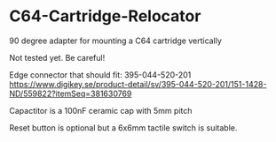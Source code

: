 # C64-Cartridge-Relocator
90 degree adapter for mounting a C64 cartridge vertically

Not tested yet. Be careful!

Edge connector that should fit: ‎395-044-520-201‎	https://www.digikey.se/product-detail/sv/395-044-520-201/151-1428-ND/559822?itemSeq=381630769

Capactitor is a 100nF ceramic cap with 5mm pitch

Reset button is optional but a 6x6mm tactile switch is suitable.